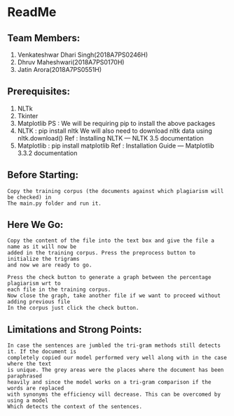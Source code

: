 # ReadMe

## Team Members:


1) Venkateshwar Dhari Singh(2018A7PS0246H)
2) Dhruv Maheshwari(2018A7PS0170H)
3) Jatin Arora(2018A7PS0551H)


## Prerequisites:

1. NLTk
2. Tkinter
3. Matplotlib
PS : We will be requiring pip to install the above packages
1. NLTK : pip install nltk
We will also need to download nltk data using nltk.download()
Ref : ​Installing NLTK — NLTK 3.5 documentation
2. Matplotlib : pip install matplotlib
Ref : ​Installation Guide — Matplotlib 3.3.2 documentation

## Before Starting:

```
Copy the training corpus (the documents against which plagiarism will be checked) in
The main.py folder and run it.
```
## Here We Go:

```
Copy the content of the file into the text box and give the file a name as it will now be
added in the training corpus. Press the preprocess button to initialize the trigrams
and now we are ready to go.
```

```
Press the check button to generate a graph between the percentage plagiarism wrt to
each file in the training corpus.
Now close the graph, take another file if we want to proceed without adding previous file
In the corpus just click the check button.
```
## Limitations and Strong Points:

```
In case the sentences are jumbled the tri-gram methods still detects it. If the document is
completely copied our model performed very well along with in the case where the text
is unique. The grey areas were the places where the document has been paraphrased
heavily and since the model works on a tri-gram comparison if the words are replaced
with synonyms the efficiency will decrease. This can be overcomed by using a model
Which detects the context of the sentences.
```
